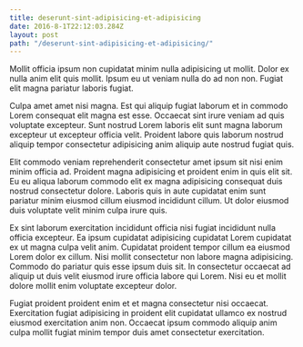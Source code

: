```yaml
---
title: deserunt-sint-adipisicing-et-adipisicing
date: 2016-8-1T22:12:03.284Z
layout: post
path: "/deserunt-sint-adipisicing-et-adipisicing/"
---
```


Mollit officia ipsum non cupidatat minim nulla adipisicing ut mollit. Dolor ex nulla anim elit quis mollit. Ipsum eu ut veniam nulla do ad non non. Fugiat elit magna pariatur laboris fugiat.

Culpa amet amet nisi magna. Est qui aliquip fugiat laborum et in commodo Lorem consequat elit magna est esse. Occaecat sint irure veniam ad quis voluptate excepteur. Sunt nostrud Lorem laboris elit sunt magna laborum excepteur ut excepteur officia velit. Proident labore quis laborum nostrud aliquip tempor consectetur adipisicing anim aliquip aute nostrud fugiat quis.

Elit commodo veniam reprehenderit consectetur amet ipsum sit nisi enim minim officia ad. Proident magna adipisicing et proident enim in quis elit sit. Eu eu aliqua laborum commodo elit ex magna adipisicing consequat duis nostrud consectetur dolore. Laboris quis in aute cupidatat enim sunt pariatur minim eiusmod cillum eiusmod incididunt cillum. Ut dolor eiusmod duis voluptate velit minim culpa irure quis.

Ex sint laborum exercitation incididunt officia nisi fugiat incididunt nulla officia excepteur. Ea ipsum cupidatat adipisicing cupidatat Lorem cupidatat ex ut magna culpa velit anim. Cupidatat proident tempor cillum ea eiusmod Lorem dolor ex cillum. Nisi mollit consectetur non labore magna adipisicing. Commodo do pariatur quis esse ipsum duis sit. In consectetur occaecat ad aliquip ut duis velit eiusmod irure officia labore qui Lorem. Nisi eu et mollit dolore mollit enim voluptate excepteur dolor.

Fugiat proident proident enim et et magna consectetur nisi occaecat. Exercitation fugiat adipisicing in proident elit cupidatat ullamco ex nostrud eiusmod exercitation anim non. Occaecat ipsum commodo aliquip anim culpa mollit fugiat minim tempor duis amet consectetur exercitation.